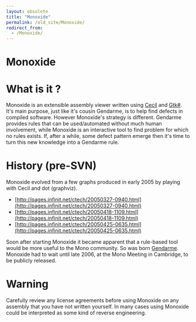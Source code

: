 ```yaml
---
layout: obsolete
title: "Monoxide"
permalink: /old_site/Monoxide/
redirect_from:
  - /Monoxide/
---
```


Monoxide
========

What is it ?
============

Monoxide is an extensible assembly viewer written using [Cecil]({{site.github.url}}/old_site/Cecil "Cecil") and [Gtk\#]({{site.github.url}}/old_site/GtkSharp). It's main purpose, just like it's cousin Gendarme, is to help find defects in compiled software. However Monoxide's strategy is different. Gendarme provides rules that can be used/automated without much human involvement, while Monoxide is an interactive tool to find problem for which no rules exists. If, after a while, some defect pattern emerge then it's time to turn this new knowledge into a Gendarme rule.

History (pre-SVN)
=================

Monoxide evolved from a few graphs produced in early 2005 by playing with Cecil and dot (graphviz).

-   [http://pages.infinit.net/ctech/20050327-0940.html](http://pages.infinit.net/ctech/20050327-0940.html)
-   [http://pages.infinit.net/ctech/20050418-1109.html](http://pages.infinit.net/ctech/20050418-1109.html)
-   [http://pages.infinit.net/ctech/20050425-0635.html](http://pages.infinit.net/ctech/20050425-0635.html)

Soon after starting Monoxide it became apparent that a rule-based tool would be more useful to the Mono community. So was born [Gendarme]({{site.github.url}}/old_site/Gendarme "Gendarme"). Monoxide had to wait until late 2006, at the Mono Meeting in Cambridge, to be publicly released.

Warning
=======

Carefully review any license agreements before using Monoxide on any assembly that you have not written yourself. In many cases using Monoxide could be interpreted as some kind of reverse engineering.

